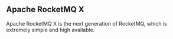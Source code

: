 ## Apache RocketMQ X

Apache RocketMQ X is the next generation of RocketMQ, which is extremely simple and high available.